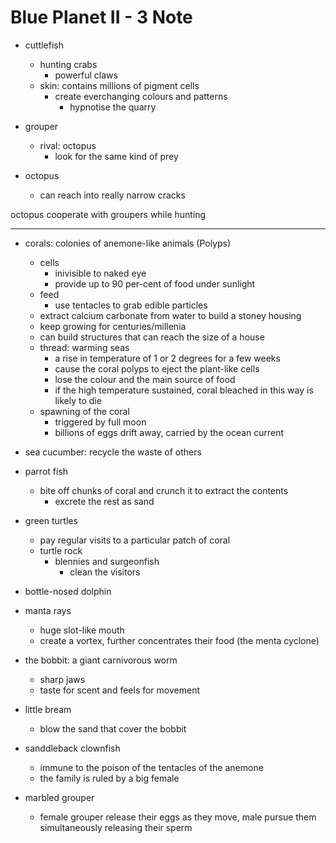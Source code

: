 # Blue Planet II - 3 Note

- cuttlefish
  - hunting crabs
    - powerful claws
  - skin: contains millions of pigment cells
    - create everchanging colours and patterns 
      - hypnotise the quarry

- grouper
  - rival: octopus
    - look for the same kind of prey

- octopus
  - can reach into really narrow cracks

octopus cooperate with groupers while hunting

---

- corals: colonies of anemone-like animals (Polyps)
  - cells
    - inivisible to naked eye
    - provide up to 90 per-cent of food under sunlight
  - feed
    - use tentacles to grab edible particles
  - extract calcium carbonate from water to build a stoney housing
  - keep growing for centuries/millenia
  - can build structures that can reach the size of a house
  - thread: warming seas
    - a rise in temperature of 1 or 2 degrees for a few weeks
    - cause the coral polyps to eject the plant-like cells
    - lose the colour and the main source of food
    - if the high temperature sustained, coral bleached  in this way is likely to die
  - spawning of the coral
    - triggered by full moon
    - billions of eggs drift away, carried by the ocean current
- sea cucumber: recycle the  waste of others
- parrot fish
  - bite off chunks of coral and crunch it to extract the contents
    - excrete the rest as sand
- green turtles
  - pay regular visits to a particular patch of coral
  - turtle rock
    - blennies and surgeonfish
      - clean the visitors
- bottle-nosed dolphin
- manta rays
  - huge slot-like mouth
  - create a vortex, further concentrates their food (the menta cyclone)
- the bobbit: a giant carnivorous worm
  - sharp jaws
  - taste for scent and feels for movement

- little bream
  - blow the sand that cover the bobbit
- sanddleback clownfish
  - immune to the poison of the tentacles of the anemone
  - the family is ruled by a big female
- marbled grouper
  - female grouper release their eggs as they move, male pursue them simultaneously releasing their sperm